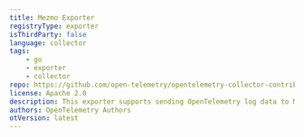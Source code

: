 ```yaml
---
title: Mezmo Exporter
registryType: exporter
isThirdParty: false
language: collector
tags:
    - go
    - exporter
    - collector
repo: https://github.com/open-telemetry/opentelemetry-collector-contrib/tree/main/exporter/mezmoexporter
license: Apache 2.0
description: This exporter supports sending OpenTelemetry log data to Mezmo.
authors: OpenTelemetry Authors
otVersion: latest
---
```

